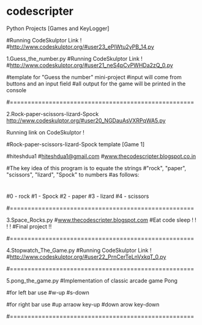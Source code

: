 codescripter
============

Python Projects [Games and KeyLogger]

#Running CodeSkulptor Link !
#http://www.codeskulptor.org/#user23_ePlWtu2yPB_14.py


1.Guess_the_number.py
  #Running CodeSkulptor Link !
#http://www.codeskulptor.org/#user21_neS4pCvPWHDa2zQ_0.py 

#template for "Guess the number" mini-project
#input will come from buttons and an input field
#all output for the game will be printed in the console

#====================================================

2.Rock-paper-scissors-lizard-Spock
http://www.codeskulptor.org/#user20_NGDauAsVXRPqWA5.py

Running link on CodeSkulptor !

#Rock-paper-scissors-lizard-Spock template [Game 1]

#hiteshdua1
#hiteshdua1@gmail.com
#www.thecodescripter.blogspot.co.in

#The key idea of this program is to equate the strings
#"rock", "paper", "scissors", "lizard", "Spock" to numbers
#as follows:
#
#0 - rock
#1 - Spock
#2 - paper
#3 - lizard
#4 - scissors

#====================================================

3.Space_Rocks.py
#www.thecodescripter.blogspot.com
#Eat code sleep ! ! ! ! 
#Final project !!

#====================================================

4.Stopwatch_The_Game.py
#Running CodeSkulptor Link !
#http://www.codeskulptor.org/#user22_PrnCerTeLnVxkqT_0.py

#====================================================

5.pong_the_game.py
#Implementation of classic arcade game Pong


#for left bar use 
#w-up
#s-down

#for right bar use
#up arraow key-up
#down arow key-down

#====================================================
